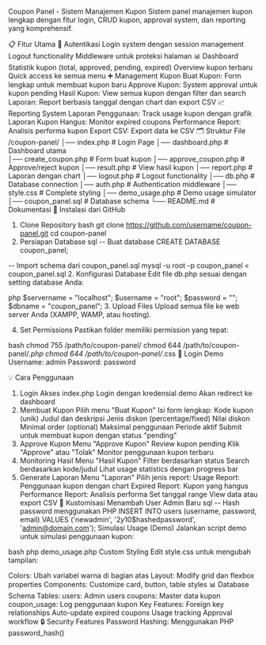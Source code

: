 Coupon Panel - Sistem Manajemen Kupon
Sistem panel manajemen kupon lengkap dengan fitur login, CRUD kupon, approval system, dan reporting yang komprehensif.

📋 Fitur Utama
🔐 Autentikasi
Login system dengan session management
Logout functionality
Middleware untuk proteksi halaman
📊 Dashboard
Statistik kupon (total, approved, pending, expired)
Overview kupon terbaru
Quick access ke semua menu
➕ Management Kupon
Buat Kupon: Form lengkap untuk membuat kupon baru
Approve Kupon: System approval untuk kupon pending
Hasil Kupon: View semua kupon dengan filter dan search
Laporan: Report berbasis tanggal dengan chart dan export CSV
📈 Reporting System
Laporan Penggunaan: Track usage kupon dengan grafik
Laporan Kupon Hangus: Monitor expired coupons
Performance Report: Analisis performa kupon
Export CSV: Export data ke CSV
🗂️ Struktur File
/coupon-panel/
│── index.php          # Login Page
│── dashboard.php      # Dashboard utama  
│── create_coupon.php  # Form buat kupon
│── approve_coupon.php # Approve/reject kupon
│── result.php         # View hasil kupon
│── report.php         # Laporan dengan chart
│── logout.php         # Logout functionality
│── db.php             # Database connection
│── auth.php           # Authentication middleware
│── style.css          # Complete styling
│── demo_usage.php     # Demo usage simulator
│── coupon_panel.sql   # Database schema
└── README.md          # Dokumentasi
🚀 Instalasi dari GitHub
1. Clone Repository
bash
git clone https://github.com/username/coupon-panel.git
cd coupon-panel
2. Persiapan Database
sql
-- Buat database
CREATE DATABASE coupon_panel;

-- Import schema dari coupon_panel.sql
mysql -u root -p coupon_panel < coupon_panel.sql
2. Konfigurasi Database
Edit file db.php sesuai dengan setting database Anda:

php
$servername = "localhost";
$username = "root"; 
$password = "";
$dbname = "coupon_panel";
3. Upload Files
Upload semua file ke web server Anda (XAMPP, WAMP, atau hosting).

4. Set Permissions
Pastikan folder memiliki permission yang tepat:

bash
chmod 755 /path/to/coupon-panel/
chmod 644 /path/to/coupon-panel/*.php
chmod 644 /path/to/coupon-panel/*.css
👤 Login Demo
Username: admin
Password: password

💡 Cara Penggunaan
1. Login
Akses index.php
Login dengan kredensial demo
Akan redirect ke dashboard
2. Membuat Kupon
Pilih menu "Buat Kupon"
Isi form lengkap:
Kode kupon (unik)
Judul dan deskripsi
Jenis diskon (percentage/fixed)
Nilai diskon
Minimal order (optional)
Maksimal penggunaan
Periode aktif
Submit untuk membuat kupon dengan status "pending"
3. Approve Kupon
Menu "Approve Kupon"
Review kupon pending
Klik "Approve" atau "Tolak"
Monitor penggunaan kupon terbaru
4. Monitoring Hasil
Menu "Hasil Kupon"
Filter berdasarkan status
Search berdasarkan kode/judul
Lihat usage statistics dengan progress bar
5. Generate Laporan
Menu "Laporan"
Pilih jenis report:
Usage Report: Penggunaan kupon dengan chart
Expired Report: Kupon yang hangus
Performance Report: Analisis performa
Set tanggal range
View data atau export CSV
🔧 Kustomisasi
Menambah User Admin Baru
sql
-- Hash password menggunakan PHP
INSERT INTO users (username, password, email) VALUES 
('newadmin', '$2y$10$hashedpassword', 'admin@domain.com');
Simulasi Usage (Demo)
Jalankan script demo untuk simulasi penggunaan kupon:

bash
php demo_usage.php
Custom Styling
Edit style.css untuk mengubah tampilan:

Colors: Ubah variabel warna di bagian atas
Layout: Modify grid dan flexbox properties
Components: Customize card, button, table styles
📊 Database Schema
Tables:
users: Admin users
coupons: Master data kupon
coupon_usage: Log penggunaan kupon
Key Features:
Foreign key relationships
Auto-update expired coupons
Usage tracking
Approval workflow
🔒 Security Features
Password Hashing: Menggunakan PHP password_hash()

